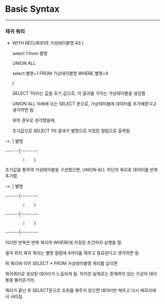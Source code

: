 # Basic Syntax

---

### 재귀 쿼리

- WITH RECURSIVE 가상테이블명 AS (
    
    select 1 from 별명
    
    UNION ALL
    
    select 별명+1 FROM 가상테이블명 WHERE 별명<4
    
    )
    
    SELECT 1이라는 값을 초기 값으로, 이 결과를 가지는 가상테이블을 생성함
    
    UNION ALL 아래에 오는 SELECT 문으로, 가상테이블에 데이터를 추가해준다고 생각하면 됨.
    
    위의 경우로 생각했을때,
    
    초기값으로 SELECT 1의 결과가 별명으로 지정된 컬럼으로 출력됨
    

->.       | 별명

-------|---------

            |    1

초기값을 통하여 가상테이블을 구성했으면, UNION ALL 하단의 쿼리로 데이터를 반복 추가함.

->.       | 별명

-------|---------

            |    1

-------|---------

            |    2

-------|---------

이러한 반복은 반복 쿼리의 WHERE에 지정된 조건까지 실행을 함.

결국 위의 재귀 쿼리는 별명 컬럼에 4까지를 채우고 종료된다고 생각하면 됨.

위 쿼리에 이어 SELECT * FROM 가상테이블명 쿼리를 날리면

재귀쿼리로 생성된 데이터가 노출되게 됨. 하지만 실제로는 존재하지 않는 가상의 테이블을 불러온거라,

쿼리가 끝난 후 SELECT문으로 조회를 해주지 않으면 데이터만 채우고 다시 메모리에서 사라짐.